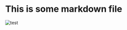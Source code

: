 # This is some markdown file

![test](https://user-images.githubusercontent.com/14911070/155626729-fbf793c0-3a48-487b-add6-dbfdc3f12878.svg)

